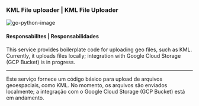### KML File uploader | KML File Uploader
![go-python-image](https://github.com/user-attachments/assets/aa12ead2-d73a-46e9-a548-9dbb21499556)

#### **Responsabilites** | **Responsabilidades**

This service provides boilerplate code for uploading geo files, such as KML. Currently, it uploads files locally; integration with Google Cloud Storage (GCP Bucket) is in progress.

<hr>

Este serviço fornece um código básico para upload de arquivos geoespaciais, como KML. No momento, os arquivos são enviados localmente; a integração com o Google Cloud Storage (GCP Bucket) está em andamento.

